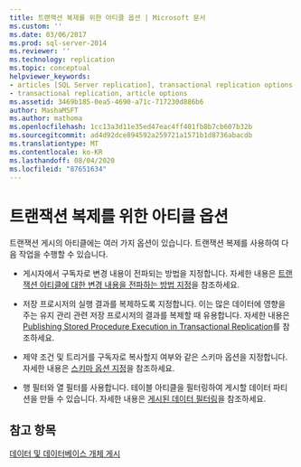 ```yaml
---
title: 트랜잭션 복제를 위한 아티클 옵션 | Microsoft 문서
ms.custom: ''
ms.date: 03/06/2017
ms.prod: sql-server-2014
ms.reviewer: ''
ms.technology: replication
ms.topic: conceptual
helpviewer_keywords:
- articles [SQL Server replication], transactional replication options
- transactional replication, article options
ms.assetid: 3469b185-0ea5-4690-a71c-717230d886b6
author: MashaMSFT
ms.author: mathoma
ms.openlocfilehash: 1cc13a3d11e35ed47eac4ff401fb8b7cb607b32b
ms.sourcegitcommit: ad4d92dce894592a259721a1571b1d8736abacdb
ms.translationtype: MT
ms.contentlocale: ko-KR
ms.lasthandoff: 08/04/2020
ms.locfileid: "87651634"
---
```

# <a name="article-options-for-transactional-replication"></a>트랜잭션 복제를 위한 아티클 옵션
  트랜잭션 게시의 아티클에는 여러 가지 옵션이 있습니다. 트랜잭션 복제를 사용하여 다음 작업을 수행할 수 있습니다.  
  
-   게시자에서 구독자로 변경 내용이 전파되는 방법을 지정합니다. 자세한 내용은 [트랜잭션 아티클에 대한 변경 내용을 전파하는 방법 지정](transactional-articles-specify-how-changes-are-propagated.md)을 참조하세요.  
  
-   저장 프로시저의 실행 결과를 복제하도록 지정합니다. 이는 많은 데이터에 영향을 주는 유지 관리 관련 저장 프로시저의 결과를 복제할 때 유용합니다. 자세한 내용은 [Publishing Stored Procedure Execution in Transactional Replication](publishing-stored-procedure-execution-in-transactional-replication.md)를 참조하세요.  
  
-   제약 조건 및 트리거를 구독자로 복사할지 여부와 같은 스키마 옵션을 지정합니다. 자세한 내용은 [스키마 옵션 지정](../publish/specify-schema-options.md)을 참조하세요.  
  
-   행 필터와 열 필터를 사용합니다. 테이블 아티클을 필터링하여 게시할 데이터 파티션을 만들 수 있습니다. 자세한 내용은 [게시된 데이터 필터링](../publish/filter-published-data.md)을 참조하세요.  
  
## <a name="see-also"></a>참고 항목  
 [데이터 및 데이터베이스 개체 게시](../publish/publish-data-and-database-objects.md)  
  
  
